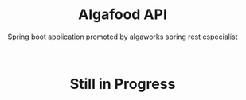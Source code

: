 <h1 align="center">Algafood API</h1>
<p align="center">Spring boot application promoted by algaworks spring rest especialist</p><br />

<h1 align="center">Still in Progress<h1>
